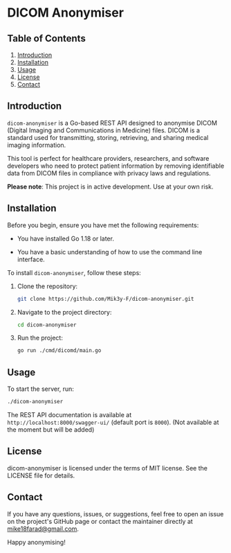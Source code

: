 # DICOM Anonymiser

## Table of Contents

1. [Introduction](#introduction)
2. [Installation](#installation)
3. [Usage](#usage)
4. [License](#license)
5. [Contact](#contact)

## Introduction

`dicom-anonymiser` is a Go-based REST API designed to anonymise DICOM (Digital Imaging and Communications in Medicine) files. DICOM is a standard used for transmitting, storing, retrieving, and sharing medical imaging information.

This tool is perfect for healthcare providers, researchers, and software developers who need to protect patient information by removing identifiable data from DICOM files in compliance with privacy laws and regulations.

**Please note**: This project is in active development. Use at your own risk.

## Installation

Before you begin, ensure you have met the following requirements:

* You have installed Go 1.18 or later.

* You have a basic understanding of how to use the command line interface.

To install `dicom-anonymiser`, follow these steps:

1. Clone the repository:

    ```sh
    git clone https://github.com/Mik3y-F/dicom-anonymiser.git
    ```

2. Navigate to the project directory:

    ```sh
    cd dicom-anonymiser
    ```

3. Run the project:

    ```sh
    go run ./cmd/dicomd/main.go
    ```

## Usage

To start the server, run:

```sh
./dicom-anonymiser
```

The REST API documentation is available at `http://localhost:8000/swagger-ui/` (default port is `8000`).
(Not available at the moment but will be added)

## License

dicom-anonymiser is licensed under the terms of MIT license. See the LICENSE file for details.

## Contact

If you have any questions, issues, or suggestions, feel free to open an issue on the project's GitHub page or contact the maintainer directly at [mike18farad@gmail.com](mike18faradgmail.com).

Happy anonymising!

